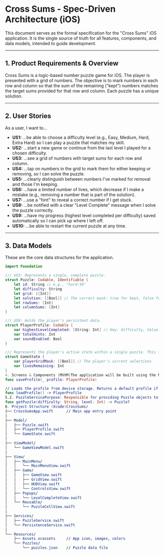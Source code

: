 # Cross Sums - Spec-Driven Architecture (iOS)

This document serves as the formal specification for the "Cross Sums" iOS application. It is the single source of truth for all features, components, and data models, intended to guide development.

---

## 1. Product Requirements & Overview

Cross Sums is a logic-based number puzzle game for iOS. The player is presented with a grid of numbers. The objective is to mark numbers in each row and column so that the sum of the remaining ("kept") numbers matches the target sums provided for that row and column. Each puzzle has a unique solution.

---

## 2. User Stories

As a user, I want to...

* **US1:** ...be able to choose a difficulty level (e.g., Easy, Medium, Hard, Extra Hard) so I can play a puzzle that matches my skill.
* **US2:** ...start a new game or continue from the last level I played for a chosen difficulty.
* **US3:** ...see a grid of numbers with target sums for each row and column.
* **US4:** ...tap on numbers in the grid to mark them for either keeping or removing, so I can solve the puzzle.
* **US5:** ...clearly distinguish between numbers I've marked for removal and those I'm keeping.
* **US6:** ...have a limited number of lives, which decrease if I make a mistake (e.g., removing a number that is part of the solution).
* **US7:** ...use a "hint" to reveal a correct number if I get stuck.
* **US8:** ...be notified with a clear "Level Complete" message when I solve the puzzle correctly.
* **US9:** ...have my progress (highest level completed per difficulty) saved automatically so I can pick up where I left off.
* **US10:** ...be able to restart the current puzzle at any time.

---

## 3. Data Models

These are the core data structures for the application.

```swift
import Foundation

/// US3: Represents a single, complete puzzle.
struct Puzzle: Codable, Identifiable {
    let id: String // e.g., "hard-50"
    let difficulty: String
    let grid: [[Int]]
    let solution: [[Bool]] // The correct mask: true for kept, false for removed
    let rowSums: [Int]
    let columnSums: [Int]
}

/// US9: Holds the player's persistent data.
struct PlayerProfile: Codable {
    var highestLevelCompleted: [String: Int] // Key: difficulty, Value: level
    var totalHints: Int
    var soundEnabled: Bool
}

/// Represents the player's active state within a single puzzle. This is ephemeral and not saved.
struct GameState {
    var playerGridMask: [[Bool]] // The player's current selections
    var livesRemaining: Int
}
4. Screens & Components (MVVM)The application will be built using the MVVM (Model-View-ViewModel) architecture with SwiftUI.4.1. MainMenuViewPurpose: The entry point of the game. Allows the user to select a difficulty and start playing. (US1, US2)State:isLoading: Bool - True while player profile is being loaded.selectedDifficulty: String - The difficulty currently highlighted by the slider.levelToPlay: Int - The level number displayed on the "Play" button.Actions:onAppear(): Triggers loading of the PlayerProfile.didChangeDifficulty(to: String): Updates the selectedDifficulty and fetches the corresponding levelToPlay.didTapPlay(): Navigates to the GameView with the selected puzzle.didTapHelp(): Shows a "How to Play" modal.4.2. GameViewPurpose: The main screen for gameplay, composing the grid, HUD, and controls. (US3, US4, US5, US6, US7, US10)ViewModel: GameViewModelState (managed by ViewModel):puzzle: Puzzle - The current puzzle being played.gameState: GameState - The player's current progress in the puzzle.isLevelComplete: Bool - True when the puzzle is solved correctly.isGameOver: Bool - True when the player runs out of lives.Components:HUDView: Displays the current level, lives remaining, and hint count.GridView: Renders the interactive grid of PuzzleCellViews.ControlsView: Contains buttons for "Restart" and "Hint".Actions (handled by ViewModel):toggleCell(row: Int, col: Int): Updates the playerGridMask and checks for mistakes.useHint(): Reveals a correct cell from the solution.restartLevel(): Resets the gameState to its initial state.checkForWinCondition(): Called after every move to check if the puzzle is solved.4.3. LevelCompleteViewPurpose: A modal view shown upon successful completion of a level. (US8)State:difficulty: String - The difficulty of the completed level.levelNumber: Int - The number of the completed level.Actions:didTapNextLevel(): Dismisses the modal and signals the GameViewModel to load the next puzzle.didTapMainMenu(): Dismisses the modal and navigates back to the MainMenuView.5. ServicesServices handle discrete logic and are injected into ViewModels.5.1. PersistenceServicePurpose: Handles saving and loading the PlayerProfile. (US9)Functions:// Saves the profile to device storage (e.g., UserDefaults or a file).
func saveProfile(_ profile: PlayerProfile)

// Loads the profile from device storage. Returns a default profile if none exists.
func loadProfile() -> PlayerProfile
5.2. PuzzleServicePurpose: Responsible for providing Puzzle objects to the game.Functions:// Fetches a specific puzzle from the local puzzle data (e.g., a JSON file).
func getPuzzle(difficulty: String, level: Int) -> Puzzle?
6. Project Structure (Xcode)CrossSums/
├── CrossSumsApp.swift      // Main app entry point
|
├── Model/
│   ├── Puzzle.swift
│   ├── PlayerProfile.swift
│   └── GameState.swift
|
├── ViewModel/
│   └── GameViewModel.swift
|
├── View/
│   ├── MainMenu/
│   │   └── MainMenuView.swift
│   ├── Game/
│   │   ├── GameView.swift
│   │   ├── GridView.swift
│   │   ├── HUDView.swift
│   │   └── ControlsView.swift
│   ├── Popups/
│   │   └── LevelCompleteView.swift
│   └── Reusable/
│       └── PuzzleCellView.swift
|
├── Services/
│   ├── PuzzleService.swift
│   └── PersistenceService.swift
|
└── Resources/
    ├── Assets.xcassets     // App icon, images, colors
    └── Puzzles/
        └── puzzles.json    // Puzzle data file
